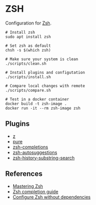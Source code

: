 # ZSH

Configuration for [Zsh](https://zsh.sourceforge.io/).

```shell
# Install zsh
sudo apt install zsh

# Set zsh as default
chsh -s $(which zsh)
```

```shell
# Make sure your system is clean
./scripts/clean.sh

# Install plugins and configutation
./scripts/install.sh

# Compare local changes with remote
./scripts/compare.sh
```

```shell
# Test in a docker container
docker build -t zsh-image .
docker run -it --rm zsh-image zsh
```

## Plugins

* [z](https://github.com/rupa/z)
* [pure](https://github.com/sindresorhus/pure)
* [zsh-completions](https://github.com/zsh-users/zsh-completions)
* [zsh-autosuggestions](https://github.com/zsh-users/zsh-autosuggestions)
* [zsh-history-substring-search](https://github.com/zsh-users/zsh-history-substring-search)

## References

- [Mastering Zsh](https://github.com/rothgar/mastering-zsh)
- [Zsh completion guide](https://thevaluable.dev/zsh-completion-guide-examples/)
- [Configure Zsh without dependencies](https://thevaluable.dev/zsh-install-configure-mouseless/)

